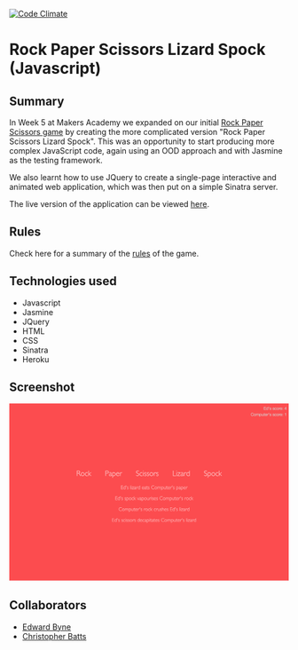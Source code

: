 [![Code Climate](https://codeclimate.com/github/ejbyne/js-rock-paper-scissors-lizard-spock/badges/gpa.svg)](https://codeclimate.com/github/ejbyne/js-rock-paper-scissors-lizard-spock)

# Rock Paper Scissors Lizard Spock (Javascript)

## Summary

In Week 5 at Makers Academy we expanded on our initial [Rock Paper Scissors game](https://github.com/ejbyne/js-rock-paper-scissors) by creating the more complicated version "Rock Paper Scissors Lizard Spock". This was an opportunity to start producing more complex JavaScript code, again using an OOD approach and with Jasmine as the testing framework.

We also learnt how to use JQuery to create a single-page interactive and animated web application, which was then put on a simple Sinatra server.

The live version of the application can be viewed [here](https://js-rpsls.herokuapp.com).

## Rules

Check here for a summary of the [rules](http://www.samkass.com/theories/RPSSL.html) of the game.

## Technologies used

- Javascript
- Jasmine
- JQuery
- HTML
- CSS
- Sinatra
- Heroku

## Screenshot

<img src="images/game_screenshot.png">

## Collaborators

- [Edward Byne](http://www.github.com/ejbyne)
- [Christopher Batts](http://www.github.com/chrisjbatts)
